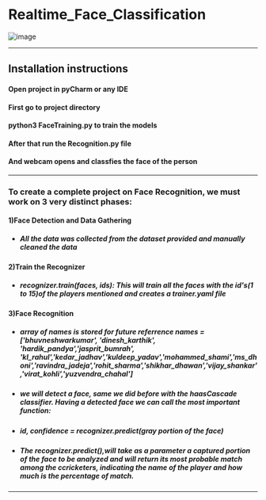 # Realtime_Face_Classification
![image](https://user-images.githubusercontent.com/49801313/118780372-985abf80-b8a9-11eb-874e-06e4fc4b4b41.png)
<hr>                         </hr>
<h2>Installation instructions</h2>

<h4>Open project in pyCharm or any IDE</h4> 
<h4>First go to project directory</h4> 
<h4>python3 FaceTraining.py to train the models</h4> 
<h4>After that run the Recognition.py file</h4> 
<h4>And webcam opens and classfies the face of the person</h4> 
<hr>                                             </hr>
<h3>To create a complete project on Face Recognition, we must work on 3 very distinct phases:</h3>
<h4>1)Face Detection and Data Gathering</h4>
       <ul>
       <li><h5>All the data was collected from the dataset provided and manually cleaned the data</h5></li>
       </ul>
 
<h4>2)Train the Recognizer</h4>
        <ul>
       <li><h5>recognizer.train(faces, ids): This will train all the faces with the id's(1 to 15)of the players mentioned and creates a trainer.yaml file </h5></li>
       </ul>
<h4>3)Face Recognition</h4>
       <ul>
      <li><h5>array of names is stored for future referrence names =
             ['bhuvneshwarkumar', 'dinesh_karthik', 'hardik_pandya','jasprit_bumrah', 'kl_rahul','kedar_jadhav','kuldeep_yadav','mohammed_shami','ms_dhoni','ravindra_jadeja','rohit_sharma','shikhar_dhawan','vijay_shankar','virat_kohli','yuzvendra_chahal']</h5></li>
       <li><h5>we will detect a face, same we did before with the haasCascade classifier. Having a detected face we can call the most important function:</h5></li>
       <li><h5>id, confidence = recognizer.predict(gray portion of the face)</h5></li>
       <li><h5>The recognizer.predict(),will take as a parameter a captured portion of the face to be analyzed and will return its most probable match among the ccricketers,                      indicating the name of the player and how much is the percentage of match. </h5></li>
       </ul>
       
<hr>                                             </hr>
